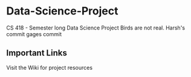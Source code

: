 # Data-Science-Project
CS 418 - Semester long Data Science Project
Birds are not real. 
Harsh's commit
gages commit

## Important Links
Visit the Wiki for project resources
